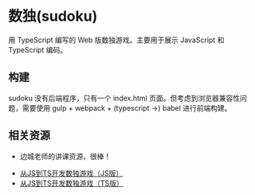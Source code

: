 
# 数独(sudoku)

用 TypeScript 编写的 Web 版数独游戏。主要用于展示 JavaScript 和 TypeScript 编码。

## 构建

sudoku 没有后端程序，只有一个 index.html 页面。但考虑到浏览器兼容性问题，需要使用 gulp + webpack + (typescript ->) babel 进行前端构建。

## 相关资源

* 边城老师的讲课资源，很棒！

- [从JS到TS开发数独游戏（JS版）](http://www.imooc.com/learn/899)
- [从JS到TS开发数独游戏（TS版）](http://www.imooc.com/learn/903)

